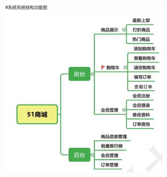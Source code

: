 #系统系统结构功能图
![系统结构功能图](https://github.com/KikyoWu/Easygui/blob/master/image/%E7%B3%BB%E7%BB%9F%E7%BB%93%E6%9E%84%E5%8A%9F%E8%83%BD%E5%9B%BE.png)
